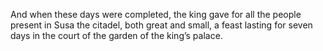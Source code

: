 And when these days were completed, the king gave for all the people present in Susa the citadel, both great and small, a feast lasting for seven days in the court of the garden of the king’s palace.

